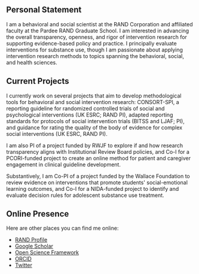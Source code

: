 ## Personal Statement

I am a behavioral and social scientist at the RAND Corporation and affiliated faculty at the Pardee RAND Graduate School. I am interested in advancing the overall transparency, openness, and rigor of intervention research for supporting evidence-based policy and practice. I principally evaluate interventions for substance use, though I am passionate about applying intervention research methods to topics spanning the behavioral, social, and health sciences.

## Current Projects

I currently work on several projects that aim to develop methodological tools for behavioral and social intervention research: CONSORT-SPI, a reporting guideline for randomized controlled trials of social and psychological interventions (UK ESRC; RAND PI), adapted reporting standards for protocols of social intervention trials (BITSS and LJAF; PI), and guidance for rating the quality of the body of evidence for complex social interventions (UK ESRC, RAND PI). 

I am also PI of a project funded by RWJF to explore if and how research transparency aligns with Institutional Review Board policies, and Co-I for a PCORI-funded project to create an online method for patient and caregiver engagement in clinical guideline development. 

Substantively, I am Co-PI of a project funded by the Wallace Foundation to review evidence on interventions that promote students' social-emotional learning outcomes, and Co-I for a NIDA-funded project to identify and evaluate decision rules for adolescent substance use treatment.

## Online Presence

Here are other places you can find me online:
* [RAND Profile](https://www.rand.org/about/people/g/grant_sean.html)
* [Google Scholar](https://scholar.google.com/citations?user=5NypHSEAAAAJ&hl=en)
* [Open Science Framework](https://osf.io/rewyz/)
* [ORCID](orcid.org/0000-0002-7775-3022)
* [Twitter](https://twitter.com/GrantSeanP)
